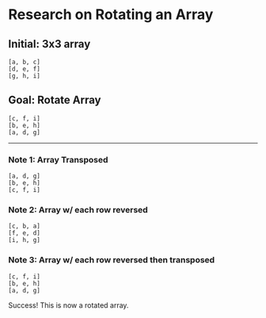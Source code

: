 # Research on Rotating an Array

## Initial: 3x3 array

```
[a, b, c]
[d, e, f]
[g, h, i]
```

## Goal: Rotate Array

```
[c, f, i]
[b, e, h]
[a, d, g]
```

---

### Note 1: Array Transposed

```
[a, d, g]
[b, e, h]
[c, f, i]
```

### Note 2: Array w/ each row reversed

```
[c, b, a]
[f, e, d]
[i, h, g]
```

### Note 3: Array w/ each row reversed then transposed

```
[c, f, i]
[b, e, h]
[a, d, g]
```

Success! This is now a rotated array.
